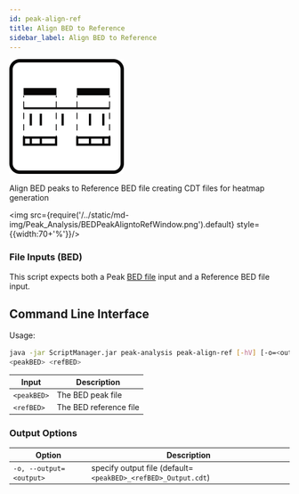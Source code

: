 ```yaml
---
id: peak-align-ref
title: Align BED to Reference
sidebar_label: Align BED to Reference
---
```


![peak-align-ref](/../static/icons/Peak_Analysis/BEDPeakAligntoRef_square.svg)

Align BED peaks to Reference BED file creating CDT files for heatmap generation

<img src={require('/../static/md-img/Peak_Analysis/BEDPeakAligntoRefWindow.png').default} style={{width:70+'%'}}/>

### File Inputs (BED)

This script expects both a Peak [BED file][bed-format] input and a Reference BED file input.

## Command Line Interface

Usage:
```bash
java -jar ScriptManager.jar peak-analysis peak-align-ref [-hV] [-o=<output>]
<peakBED> <refBED>
```
| Input | Description |
| ------ | ----------- |
| `<peakBED>` | The BED peak file |
| `<refBED>` | The BED reference file |

### Output Options
| Option | Description |
| ------ | ----------- |
| `-o, --output=<output>` | specify output file (default=`<peakBED>_<refBED>_Output.cdt`) |

[bed-format]:/docs/Guides/References/file-formats#bed
